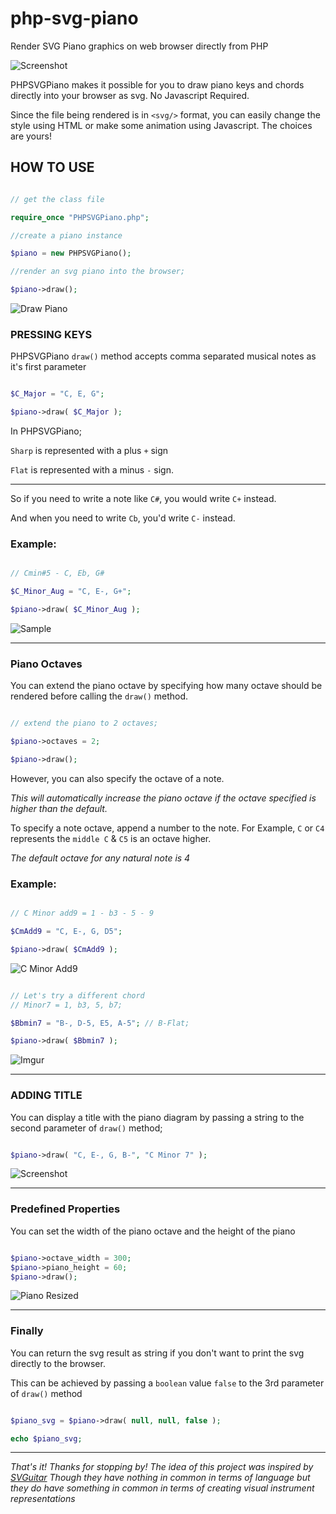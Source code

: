 # php-svg-piano
Render SVG Piano graphics on web browser directly from PHP

![Screenshot](https://i.imgur.com/SoccqnB.png)

PHPSVGPiano makes it possible for you to draw piano keys and chords directly into your browser as svg. No Javascript Required.

Since the file being rendered is in ```<svg/>``` format, you can easily change the style using HTML or make some animation using Javascript. The choices are yours!

## HOW TO USE

```php

// get the class file

require_once "PHPSVGPiano.php";

//create a piano instance

$piano = new PHPSVGPiano();

//render an svg piano into the browser;

$piano->draw();

```

![Draw Piano](https://i.imgur.com/1Xn0FIX.png)

### PRESSING KEYS

PHPSVGPiano ```draw()``` method accepts comma separated musical notes as it's first parameter

```php

$C_Major = "C, E, G";

$piano->draw( $C_Major );

```

In PHPSVGPiano;

```Sharp``` is represented with a plus ``` + ``` sign

```Flat``` is represented with a minus ```-``` sign. 

---

So if you need to write a note like ```C#```, you would write ```C+``` instead.

And when you need to write ```Cb```, you'd write ```C-``` instead.

### Example:

```php

// Cmin#5 - C, Eb, G#

$C_Minor_Aug = "C, E-, G+";

$piano->draw( $C_Minor_Aug );

```

![Sample](https://i.imgur.com/lpwYvla.png)

---

### Piano Octaves

You can extend the piano octave by specifying how many octave should be rendered before calling the ```draw()``` method.

```php

// extend the piano to 2 octaves;

$piano->octaves = 2;

$piano->draw();

```

However, you can also specify the octave of a note. 

*This will automatically increase the piano octave if the octave specified is higher than the default.*

To specify a note octave, append a number to the note. For Example, ```C``` or ```C4``` represents the ```middle C``` & ```C5``` is an octave higher.

*The default octave for any natural note is 4*

### Example:

```php

// C Minor add9 = 1 - b3 - 5 - 9

$CmAdd9 = "C, E-, G, D5";

$piano->draw( $CmAdd9 );

```

![C Minor Add9](https://i.imgur.com/Uz8skvx.png)

```php

// Let's try a different chord
// Minor7 = 1, b3, 5, b7;

$Bbmin7 = "B-, D-5, E5, A-5"; // B-Flat;

$piano->draw( $Bbmin7 );

```

![Imgur](https://i.imgur.com/rYRoVMV.png)

---

### ADDING TITLE

You can display a title with the piano diagram by passing a string to the second parameter of ```draw()``` method;

```php

$piano->draw( "C, E-, G, B-", "C Minor 7" );

```

![Screenshot](https://i.imgur.com/SoccqnB.png)

---

### Predefined Properties

You can set the width of the piano octave and the height of the piano

```php

$piano->octave_width = 300;
$piano->piano_height = 60;
$piano->draw();

```

![Piano Resized](https://i.imgur.com/Kw0LDAS.png)

---

### Finally

You can return the svg result as string if you don't want to print the svg directly to the browser.

This can be achieved by passing a ```boolean``` value ```false``` to the 3rd parameter of ```draw()``` method

```php

$piano_svg = $piano->draw( null, null, false );

echo $piano_svg;

```

---

*That's it! Thanks for stopping by!*
*The idea of this project was inspired by [SVGuitar](https://github.com/omnibrain/svguitar)*
*Though they have nothing in common in terms of language but they do have something in common in terms of creating visual instrument representations*







